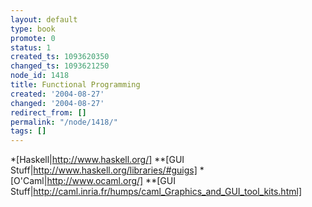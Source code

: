 ```yaml
---
layout: default
type: book
promote: 0
status: 1
created_ts: 1093620350
changed_ts: 1093621250
node_id: 1418
title: Functional Programming
created: '2004-08-27'
changed: '2004-08-27'
redirect_from: []
permalink: "/node/1418/"
tags: []
---
```

*[Haskell|http://www.haskell.org/]
**[GUI Stuff|http://www.haskell.org/libraries/#guigs]
*[O'Caml|http://www.ocaml.org/]
**[GUI Stuff|http://caml.inria.fr/humps/caml_Graphics_and_GUI_tool_kits.html]
